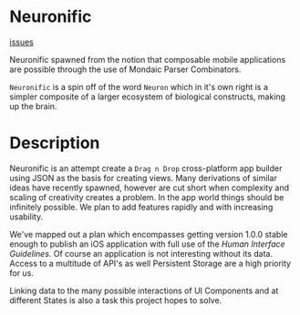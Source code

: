 # Neuronific

[issues](https://img.shields.io/github/issues/africanSuperStar/Neuronific)

Neuronific spawned from the notion that composable mobile applications are possible through the use of Mondaic Parser Combinators.

`Neuronific` is a spin off of the word `Neuron` which in it's own right is a simpler composite of a larger ecosystem of biological constructs, making up the brain.

# Description

Neuronific is an attempt create a `Drag n Drop` cross-platform app builder using JSON as the basis for creating views. Many derivations of similar ideas have recently spawned, however are cut short when complexity and scaling of creativity creates a problem. In the app world things should be infinitely possible. We plan to add features rapidly and with increasing usability. 

We've mapped out a plan which encompasses getting version 1.0.0 stable enough to publish an iOS application with full use of the _Human Interface Guidelines_. Of course an application is not interesting without its data. Access to a multitude of API's as well Persistent Storage are a high priority for us.

Linking data to the many possible interactions of UI Components and at different States is also a task this project hopes to solve.

